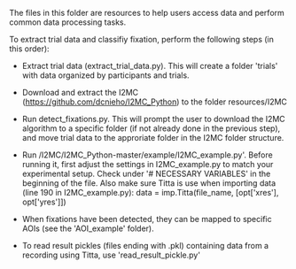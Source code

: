 The files in this folder are resources to help users access data and perform common data processing tasks.

To extract trial data and classifiy fixation, perform the following steps (in this order):
* Extract trial data (extract_trial_data.py). This will create a folder 'trials' with data organized by participants and trials.
* Download and extract the I2MC (https://github.com/dcnieho/I2MC_Python) to the folder resources/I2MC
* Run detect_fixations.py. This will prompt the user to download the I2MC algorithm to a specific folder (if not already done in the previous step), and move trial data to the approriate folder in the I2MC folder structure. 
* Run /I2MC/I2MC_Python-master/example/I2MC_example.py'. Before running it, first adjust the settings in I2MC_example.py to match your experimental setup. Check under '# NECESSARY VARIABLES' in the beginning of the file. Also make sure Titta is use when importing data (line 190 in I2MC_example.py):
data = imp.Titta(file_name, [opt['xres'], opt['yres']])
* When fixations have been detected, they can be mapped to specific AOIs (see the 'AOI_example' folder).

* To read result pickles (files ending with .pkl) containing data from a recording using Titta, use 'read_result_pickle.py'
